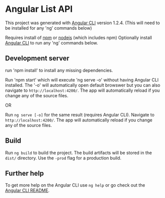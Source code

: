 # Angular List API

This project was generated with [Angular CLI](https://github.com/angular/angular-cli) version 1.2.4. (This will need to be installed for any 'ng' commands below)

Requires install of [npm](https://www.npmjs.com/get-npm) or [nodejs](https://nodejs.org/en/download/) (which includes npm)
Optionally install [Angular CLI](https://github.com/angular/angular-cli) to run any 'ng' commands below.

## Development server

run 'npm install' to install any missing dependencies.

Run 'npm start' which will execute 'ng serve -o' without having Angular CLI installed. The '-o' will automatically open default browswer but you can also navigate to `http://localhost:4200/`. The app will automatically reload if you change any of the source files.

OR

Run `ng serve [-o]` for the same result (requires Angular CLI). Navigate to `http://localhost:4200/`. The app will automatically reload if you change any of the source files.

## Build

Run `ng build` to build the project. The build artifacts will be stored in the `dist/` directory. Use the `-prod` flag for a production build.

## Further help

To get more help on the Angular CLI use `ng help` or go check out the [Angular CLI README](https://github.com/angular/angular-cli/blob/master/README.md).
